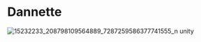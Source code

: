# Dannette

![15232233_208798109564889_7287259586377741555_n](https://user-images.githubusercontent.com/63015968/217115229-0dc1e61a-7fca-4919-9a92-cba0fd763651.jpg)
unity
